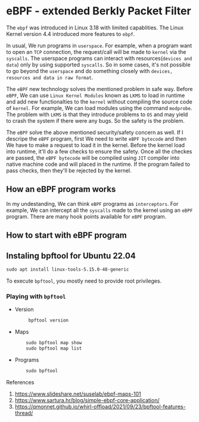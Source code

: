 # eBPF - extended Berkly Packet Filter

The `ebpf` was introduced in Linux 3.18 with limited capablities. The Linux Kernel version 4.4 introduced more features to `ebpf`.

In usual, We run programs in `userspace`. For example, when a program want to open an `TCP` connection, the request/call will be made to `kernel` via the `syscalls`. The userspace programs can interact with resources(`devices and data`) only by using supported `syscalls`. So in some cases, it's not possible to go beyond the `userspace` and do something closely with `devices, resources and data in raw format`. 

The `eBPF` new technology solves the mentioned problem in safe way. Before `eBPF`, We can use `Linux Kernel Modules` known as `LKMS` to load in runtime and add new functionalties to the `kernel` without compiling the source code of  `kernel`. For example, We can load modules using the command `modprobe`. The problem with `LKMS` is that they introduce problems to `OS` and may yield to crash the system if there were any bugs. So the safety is the problem. 

The `eBPF` solve the above mentioned security/safety concern as well. If I descripe the `eBPF` program, first We need to write `eBPF bytecode` and then We have to make a request to load it in the kernel. Before the kernel load into runtime, it'll do a few checks to ensure the safety. Once all the checkes are passed, the `eBPF bytecode` will be compiled using `JIT` compiler into native machine code and will placed in the runtime. If the program failed to pass checks, then they'll be rejected by the kernel.


## How an eBPF program works

In my undestanding, We can think `eBPF` programs as `interceptors`. For example, We can intercept all the `syscalls` made to the kernel using an `eBPF` program. There are many hook points available for `eBPF` program.

## How to start with eBPF program



## Instaling bpftool for Ubuntu 22.04

```apache
sudo apt install linux-tools-5.15.0-48-generic
```

To execute `bpftool`, you mostly need to provide root privileges. 

### Playing with `bpftool`

- Version
   
   ```apache 
        bpftool version
   ```
- Maps 

    ```apache
        sudo bpftool map show
        sudo bpftool map list

    ```

- Programs 
    ```apache
        sudo bpftool
    ```


References 

1. https://www.slideshare.net/suselab/ebpf-maps-101
2. https://www.sartura.hr/blog/simple-ebpf-core-application/
3. https://qmonnet.github.io/whirl-offload/2021/09/23/bpftool-features-thread/